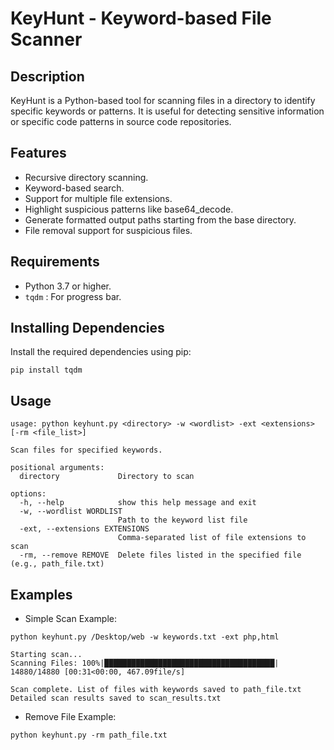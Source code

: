 # KeyHunt - Keyword-based File Scanner

Description
------------
KeyHunt is a Python-based tool for scanning files in a directory to identify specific keywords or patterns. It is useful for detecting sensitive information or specific code patterns in source code repositories.

Features
------------
* Recursive directory scanning.
* Keyword-based search.
* Support for multiple file extensions.
* Highlight suspicious patterns like base64_decode.
* Generate formatted output paths starting from the base directory.
* File removal support for suspicious files.

Requirements
------------
* Python 3.7 or higher.
* `tqdm` : For progress bar.

Installing Dependencies
------------
Install the required dependencies using pip:

`pip install tqdm`

Usage
------------
```
usage: python keyhunt.py <directory> -w <wordlist> -ext <extensions> [-rm <file_list>]

Scan files for specified keywords.

positional arguments:
  directory             Directory to scan

options:
  -h, --help            show this help message and exit
  -w, --wordlist WORDLIST
                        Path to the keyword list file
  -ext, --extensions EXTENSIONS
                        Comma-separated list of file extensions to scan
  -rm, --remove REMOVE  Delete files listed in the specified file (e.g., path_file.txt)
  ```

Examples
-------------
* Simple Scan Example:

`python keyhunt.py /Desktop/web -w keywords.txt -ext php,html`
```
Starting scan...
Scanning Files: 100%|██████████████████████████████████████| 14880/14880 [00:31<00:00, 467.09file/s]

Scan complete. List of files with keywords saved to path_file.txt
Detailed scan results saved to scan_results.txt
```

* Remove File Example:

`python keyhunt.py -rm path_file.txt`
